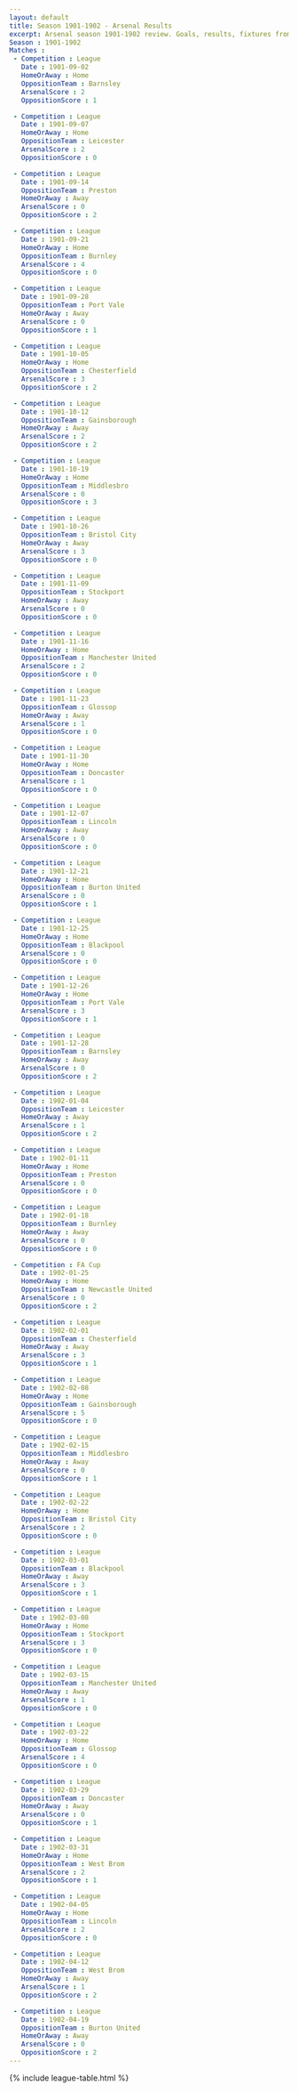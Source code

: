 ```yaml
---
layout: default
title: Season 1901-1902 - Arsenal Results 
excerpt: Arsenal season 1901-1902 review. Goals, results, fixtures from the 1901-1902 season on History of Arsenal Football Club
Season : 1901-1902
Matches :
 - Competition : League
   Date : 1901-09-02
   HomeOrAway : Home
   OppositionTeam : Barnsley
   ArsenalScore : 2
   OppositionScore : 1

 - Competition : League
   Date : 1901-09-07
   HomeOrAway : Home
   OppositionTeam : Leicester
   ArsenalScore : 2
   OppositionScore : 0

 - Competition : League
   Date : 1901-09-14
   OppositionTeam : Preston
   HomeOrAway : Away
   ArsenalScore : 0
   OppositionScore : 2

 - Competition : League
   Date : 1901-09-21
   HomeOrAway : Home
   OppositionTeam : Burnley
   ArsenalScore : 4
   OppositionScore : 0

 - Competition : League
   Date : 1901-09-28
   OppositionTeam : Port Vale
   HomeOrAway : Away
   ArsenalScore : 0
   OppositionScore : 1

 - Competition : League
   Date : 1901-10-05
   HomeOrAway : Home
   OppositionTeam : Chesterfield
   ArsenalScore : 3
   OppositionScore : 2

 - Competition : League
   Date : 1901-10-12
   OppositionTeam : Gainsborough
   HomeOrAway : Away
   ArsenalScore : 2
   OppositionScore : 2

 - Competition : League
   Date : 1901-10-19
   HomeOrAway : Home
   OppositionTeam : Middlesbro
   ArsenalScore : 0
   OppositionScore : 3

 - Competition : League
   Date : 1901-10-26
   OppositionTeam : Bristol City
   HomeOrAway : Away
   ArsenalScore : 3
   OppositionScore : 0

 - Competition : League
   Date : 1901-11-09
   OppositionTeam : Stockport
   HomeOrAway : Away
   ArsenalScore : 0
   OppositionScore : 0

 - Competition : League
   Date : 1901-11-16
   HomeOrAway : Home
   OppositionTeam : Manchester United
   ArsenalScore : 2
   OppositionScore : 0

 - Competition : League
   Date : 1901-11-23
   OppositionTeam : Glossop
   HomeOrAway : Away
   ArsenalScore : 1
   OppositionScore : 0

 - Competition : League
   Date : 1901-11-30
   HomeOrAway : Home
   OppositionTeam : Doncaster
   ArsenalScore : 1
   OppositionScore : 0

 - Competition : League
   Date : 1901-12-07
   OppositionTeam : Lincoln
   HomeOrAway : Away
   ArsenalScore : 0
   OppositionScore : 0

 - Competition : League
   Date : 1901-12-21
   HomeOrAway : Home
   OppositionTeam : Burton United
   ArsenalScore : 0
   OppositionScore : 1

 - Competition : League
   Date : 1901-12-25
   HomeOrAway : Home
   OppositionTeam : Blackpool
   ArsenalScore : 0
   OppositionScore : 0

 - Competition : League
   Date : 1901-12-26
   HomeOrAway : Home
   OppositionTeam : Port Vale
   ArsenalScore : 3
   OppositionScore : 1

 - Competition : League
   Date : 1901-12-28
   OppositionTeam : Barnsley
   HomeOrAway : Away
   ArsenalScore : 0
   OppositionScore : 2

 - Competition : League
   Date : 1902-01-04
   OppositionTeam : Leicester
   HomeOrAway : Away
   ArsenalScore : 1
   OppositionScore : 2

 - Competition : League
   Date : 1902-01-11
   HomeOrAway : Home
   OppositionTeam : Preston
   ArsenalScore : 0
   OppositionScore : 0

 - Competition : League
   Date : 1902-01-18
   OppositionTeam : Burnley
   HomeOrAway : Away
   ArsenalScore : 0
   OppositionScore : 0

 - Competition : FA Cup
   Date : 1902-01-25
   HomeOrAway : Home
   OppositionTeam : Newcastle United
   ArsenalScore : 0
   OppositionScore : 2

 - Competition : League
   Date : 1902-02-01
   OppositionTeam : Chesterfield
   HomeOrAway : Away
   ArsenalScore : 3
   OppositionScore : 1

 - Competition : League
   Date : 1902-02-08
   HomeOrAway : Home
   OppositionTeam : Gainsborough
   ArsenalScore : 5
   OppositionScore : 0

 - Competition : League
   Date : 1902-02-15
   OppositionTeam : Middlesbro
   HomeOrAway : Away
   ArsenalScore : 0
   OppositionScore : 1

 - Competition : League
   Date : 1902-02-22
   HomeOrAway : Home
   OppositionTeam : Bristol City
   ArsenalScore : 2
   OppositionScore : 0

 - Competition : League
   Date : 1902-03-01
   OppositionTeam : Blackpool
   HomeOrAway : Away
   ArsenalScore : 3
   OppositionScore : 1

 - Competition : League
   Date : 1902-03-08
   HomeOrAway : Home
   OppositionTeam : Stockport
   ArsenalScore : 3
   OppositionScore : 0

 - Competition : League
   Date : 1902-03-15
   OppositionTeam : Manchester United
   HomeOrAway : Away
   ArsenalScore : 1
   OppositionScore : 0

 - Competition : League
   Date : 1902-03-22
   HomeOrAway : Home
   OppositionTeam : Glossop
   ArsenalScore : 4
   OppositionScore : 0

 - Competition : League
   Date : 1902-03-29
   OppositionTeam : Doncaster
   HomeOrAway : Away
   ArsenalScore : 0
   OppositionScore : 1

 - Competition : League
   Date : 1902-03-31
   HomeOrAway : Home
   OppositionTeam : West Brom
   ArsenalScore : 2
   OppositionScore : 1

 - Competition : League
   Date : 1902-04-05
   HomeOrAway : Home
   OppositionTeam : Lincoln
   ArsenalScore : 2
   OppositionScore : 0

 - Competition : League
   Date : 1902-04-12
   OppositionTeam : West Brom
   HomeOrAway : Away
   ArsenalScore : 1
   OppositionScore : 2

 - Competition : League
   Date : 1902-04-19
   OppositionTeam : Burton United
   HomeOrAway : Away
   ArsenalScore : 0
   OppositionScore : 2
---
```



{% include league-table.html %}